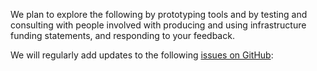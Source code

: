 We plan to explore the following by prototyping tools and by testing and consulting with people involved with producing and using infrastructure funding statements, and responding to your feedback.

We will regularly add updates to the following [issues on GitHub](https://github.com/digital-land/digital-land/issues?q=is%3Aissue+is%3Aopen+label%3Aproject%3Ainfrastructure-funding-statement):
